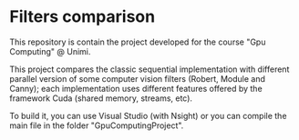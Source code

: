 # Filters comparison
This repository is contain the project developed for the course "Gpu Computing" @ Unimi.

This project compares the classic sequential implementation with different parallel version of some computer vision filters (Robert, Module and Canny); each implementation uses different features offered by the framework Cuda (shared memory, streams, etc).

To build it, you can use Visual Studio (with Nsight) or you can compile the main file in the folder "GpuComputingProject".
